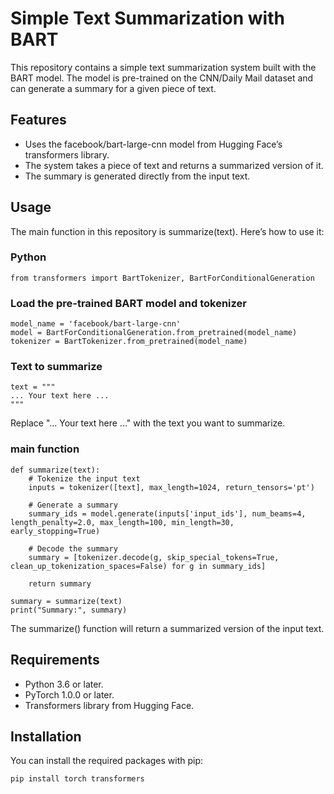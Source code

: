 # Simple Text Summarization with BART
This repository contains a simple text summarization system built with the BART model. The model is pre-trained on the CNN/Daily Mail dataset and can generate a summary for a given piece of text.

## Features
* Uses the facebook/bart-large-cnn model from Hugging Face’s transformers library.
* The system takes a piece of text and returns a summarized version of it.
* The summary is generated directly from the input text.
## Usage
The main function in this repository is summarize(text). Here’s how to use it:

### Python


    from transformers import BartTokenizer, BartForConditionalGeneration

### Load the pre-trained BART model and tokenizer
    model_name = 'facebook/bart-large-cnn'
    model = BartForConditionalGeneration.from_pretrained(model_name)
    tokenizer = BartTokenizer.from_pretrained(model_name)

### Text to summarize
    text = """
    ... Your text here ...
    """
Replace "... Your text here ..." with the text you want to summarize. 

### main function
    def summarize(text):
        # Tokenize the input text
        inputs = tokenizer([text], max_length=1024, return_tensors='pt')

        # Generate a summary
        summary_ids = model.generate(inputs['input_ids'], num_beams=4, length_penalty=2.0, max_length=100, min_length=30, early_stopping=True)

        # Decode the summary
        summary = [tokenizer.decode(g, skip_special_tokens=True, clean_up_tokenization_spaces=False) for g in summary_ids]
    
        return summary

    summary = summarize(text)
    print("Summary:", summary)
The summarize() function will return a summarized version of the input text.

## Requirements
* Python 3.6 or later.
* PyTorch 1.0.0 or later.
* Transformers library from Hugging Face.
  
## Installation
You can install the required packages with pip:

    pip install torch transformers
